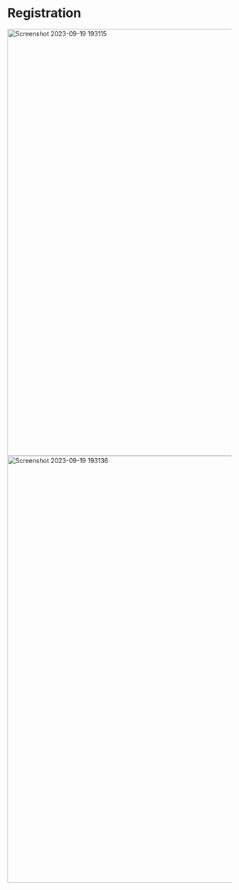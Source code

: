 # Registration

<img width="960" alt="Screenshot 2023-09-19 193115" src="https://github.com/tanya-tiwarii/Registration/assets/117940436/09e5ae6b-d5a7-4b79-9477-1eb542b18b98">

<img width="960" alt="Screenshot 2023-09-19 193136" src="https://github.com/tanya-tiwarii/Registration/assets/117940436/1a6ce33f-1140-47a0-8bc1-f64e6d55559a">
